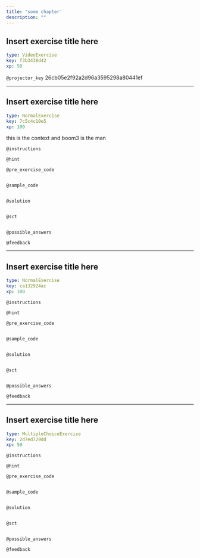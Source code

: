 ```yaml
---
title: 'some chapter'
description: ""
---
```


## Insert exercise title here

```yaml
type: VideoExercise
key: f3b3438d42
xp: 50
```

`@projector_key`
26cb05e2f92a2d96a3595298a80441ef

---

## Insert exercise title here

```yaml
type: NormalExercise
key: 7c5c4c10e5
xp: 100
```

this is the context and boom3 is the man

`@instructions`


`@hint`


`@pre_exercise_code`
```{python}

```

`@sample_code`
```{sql}

```

`@solution`
```{sql}

```

`@sct`
```{python}

```

`@possible_answers`


`@feedback`


---

## Insert exercise title here

```yaml
type: NormalExercise
key: ca132924ac
xp: 100
```



`@instructions`


`@hint`


`@pre_exercise_code`
```{python}

```

`@sample_code`
```{sql}

```

`@solution`
```{sql}

```

`@sct`
```{python}

```

`@possible_answers`


`@feedback`


---

## Insert exercise title here

```yaml
type: MultipleChoiceExercise
key: 2d7ed729dd
xp: 50
```



`@instructions`


`@hint`


`@pre_exercise_code`
```{python}

```

`@sample_code`
```{sql}

```

`@solution`
```{sql}

```

`@sct`
```{python}

```

`@possible_answers`


`@feedback`
